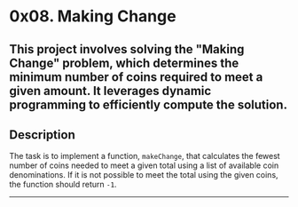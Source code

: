 # 0x08. Making Change

This project involves solving the "Making Change" problem, which determines the minimum number of coins required to meet a given amount. It leverages dynamic programming to efficiently compute the solution.
---

## Description

The task is to implement a function, `makeChange`, that calculates the fewest number of coins needed to meet a given total using a list of available coin denominations. If it is not possible to meet the total using the given coins, the function should return `-1`.

---
